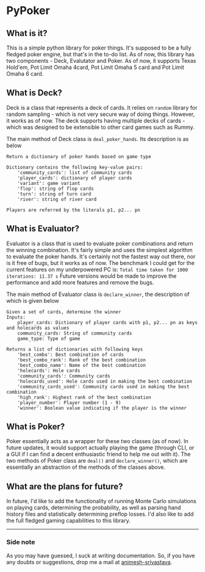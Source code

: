 # PyPoker

## What is it?
This is a simple python library for poker things. It's supposed to be a fully fledged poker engine, but that's in the to-do list. As of now, this library has two components - Deck, Evalutator and Poker. As of now, it supports Texas Hold'em, Pot Limit Omaha 4card, Pot Limit Omaha 5 card and Pot Limit Omaha 6 card.

## What is Deck?
Deck is a class that represents a deck of cards. It relies on ```random``` library for random sampling - which is not very secure way of doing things. However, it works as of now. The deck supports having multiple decks of cards - which was designed to be extensible to other card games such as Rummy.

The main method of Deck class is ```deal_poker_hands```. Its description is as below

```
Return a dictionary of poker hands based on game type

Dictionary contains the following key-value pairs:
    'community_cards': list of community cards
    'player_cards': dictionary of player cards
    'variant': game variant
    'flop': string of flop cards
    'turn': string of turn card
    'river': string of river card

Players are referred by the literals p1, p2... pn
```
## What is Evaluator?
Evaluator is a class that is used to evaluate poker combinations and return the winning combination. It's fairly simple and uses the simplest algorithm to evaluate the poker hands. It's certainly not the fastest way out there, nor is it free of bugs, but it works as of now. The benchmark I could get for the current features on my underpowered PC is: ```Total time taken for 1000 iterations: 11.37 s``` Future versions would be made to improve the performance and add more features and remove the bugs.

The main method of Evaluator class is ```declare_winner```, the description of which is given below
```
Given a set of cards, determine the winner
Inputs:
    player_cards: Dictionary of player cards with p1, p2... pn as keys and holecards as values
    community_cards: String of community cards
    game_type: Type of game

Returns a list of dictionaries with following keys
    'best_combo': Best combination of cards
    'best_combo_rank': Rank of the best combination
    'best_combo_name': Name of the best combination
    'holecards': Hole cards
    'community_cards': Community cards
    'holecards_used': Hole cards used in making the best combination
    'community_cards_used': Community cards used in making the best combination
    'high_rank': Highest rank of the best combination
    'player_number': Player number (1 - 9)
    'winner': Boolean value indicating if the player is the winner

```

## What is Poker?
Poker essentially acts as a wrapper for these two classes (as of now). In future updates, it would support actually playing the game (through CLI, or a GUI if I can find a decent enthusiastic friend to help me out with it). The two methods of Poker class are ```deal()``` and ```declare_winner()```, which are essentially an abstraction of the methods of the classes above.

## What are the plans for future?
In future, I'd like to add the functionality of running Monte Carlo simulations on playing cards, determining the probability, as well as parsing hand history files and statistically determining preflop losses. I'd also like to add the full fledged gaming capabilities to this library.

---


### Side note
As you may have guessed, I suck at writing documentation. So, if you have any doubts or suggestions, drop me a mail at [animesh-srivastava](mailto:animesh.srivastava.1999@gmail.com).



